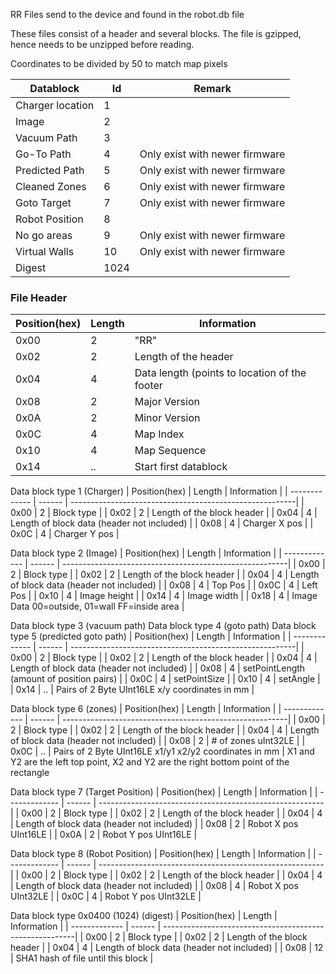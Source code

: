RR Files send to the device and found in the robot.db file

These files consist of a header and several blocks.
The file is gzipped, hence needs to be unzipped before reading.

Coordinates to be divided by 50 to match map pixels

| Datablock        |  Id  | Remark                         |
| -----------------| ---- | ------------------------------ |
| Charger location | 	1   |                                | 
| Image 				   |  2   |                                |
| Vacuum Path			 |  3   |                                |
| Go-To Path       |  4   | Only exist with newer firmware | 
| Predicted Path   |  5   | Only exist with newer firmware | 
| Cleaned Zones    |  6   | Only exist with newer firmware | 
| Goto Target      |  7   | Only exist with newer firmware | 
| Robot Position   |  8   |                                | 
| No go areas      |  9   | Only exist with newer firmware | 
| Virtual Walls    | 10   | Only exist with newer firmware | 
| Digest    			 | 1024 |                                |

### File Header
| Position(hex) | Length | Information                                             |
| ------------- | ------ | --------------------------------------------------------|
| 0x00          |  2     | "RR"                                                    |
| 0x02			    |  2		 | Length of the header                                    |
| 0x04          |  4     | Data length (points to location of the footer           |
| 0x08		      |  2		 | Major Version                                           |
| 0x0A			    |  2  	 | Minor Version                                           |
| 0x0C          |  4     | Map Index                                               |
| 0x10          |  4     | Map Sequence                                            | 
| 0x14          |  ..    | Start first datablock                                   |

Data block type  1 (Charger)
| Position(hex) | Length | Information                                             |
| ------------- | ------ | --------------------------------------------------------|
| 0x00          |  2     | Block type                                              |
| 0x02			    |  2		 | Length of the block header                              |
| 0x04          |  4     | Length of block data  (header not included)             |
| 0x08		      |  4		 | Charger X pos                                           |
| 0x0C			    |  4  	 | Charger Y pos                                           |

Data block type  2 (Image)
| Position(hex) | Length | Information                                             |
| ------------- | ------ | --------------------------------------------------------|
| 0x00          |  2     | Block type                                              |
| 0x02			    |  2		 | Length of the block header                              |
| 0x04          |  4     | Length of block data  (header not included)             |
| 0x08		      |  4		 | Top Pos                                                 |
| 0x0C			    |  4  	 | Left Pos                                                |
| 0x10		      |  4		 | Image height                                            |
| 0x14			    |  4  	 | Image width                                             |
| 0x18		      |  4		 | Image Data      00=outside, 01=wall FF=inside area      |

Data block type 3 (vacuum path)
Data block type 4 (goto path)
Data block type 5 (predicted goto path)
| Position(hex) | Length | Information                                             |
| ------------- | ------ | --------------------------------------------------------|
| 0x00          |  2     | Block type                                              |
| 0x02			    |  2		 | Length of the block header                              |
| 0x04          |  4     | Length of block data  (header not included)             |
| 0x08		      |  4		 | setPointLength (amount of position pairs)               |
| 0x0C			    |  4  	 | setPointSize                                            |
| 0x10          |  4     | setAngle                                                |
| 0x14          |  ..    | Pairs of 2 Byte UInt16LE x/y coordinates in mm          |

Data block type 6 (zones)
| Position(hex) | Length | Information                                             |
| ------------- | ------ | --------------------------------------------------------|
| 0x00          |  2     | Block type                                              |
| 0x02			    |  2		 | Length of the block header                              |
| 0x04          |  4     | Length of block data  (header not included)             |
| 0x08		      |  2		 | # of zones   uInt32LE                                   |
| 0x0C          |  ..    | Pairs of 2 Byte UInt16LE x1/y1 x2/y2 coordinates in mm  |
X1 and Y2 are the left top point, X2 and Y2 are the right bottom point of the rectangle


Data block type  7 (Target Position)
| Position(hex) | Length | Information                                             |
| ------------- | ------ | --------------------------------------------------------|
| 0x00          |  2     | Block type                                              |
| 0x02			    |  2		 | Length of the block header                              |
| 0x04          |  4     | Length of block data  (header not included)             |
| 0x08		      |  2		 | Robot X pos UInt16LE                                    |
| 0x0A			    |  2  	 | Robot Y pos UInt16LE                                    |


Data block type  8 (Robot Position)
| Position(hex) | Length | Information                                             |
| ------------- | ------ | --------------------------------------------------------|
| 0x00          |  2     | Block type                                              |
| 0x02			    |  2		 | Length of the block header                              |
| 0x04          |  4     | Length of block data  (header not included)             |
| 0x08		      |  4		 | Robot X pos UInt32LE                                    |
| 0x0C			    |  4  	 | Robot Y pos UInt32LE                                    |


Data block type  0x0400 (1024) (digest)
| Position(hex) | Length | Information                                             |
| ------------- | ------ | --------------------------------------------------------|
| 0x00          |  2     | Block type                                              |
| 0x02			    |  2		 | Length of the block header                              |
| 0x04          |  4     | Length of block data  (header not included)             |
| 0x08          |  12    | SHA1 hash of file until this block                      |

